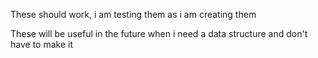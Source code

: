 These should work, i am testing them as i am creating them

These will be useful in the future when i need a data structure and don't have to make it
